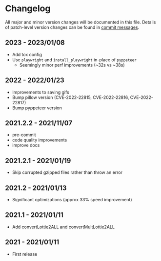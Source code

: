 # Changelog

All major and minor version changes will be documented in this file. Details of
patch-level version changes can be found in [commit messages](../../commits/master).

## 2023 - 2023/01/08

- Add tox config
- Use `playwright` and `install_playwright` in-place of `pyppeteer`
	- Seemingly minor perf improvements (~32s vs ~38s)

## 2022 - 2022/01/23

- Improvements to saving gifs
- Bump pillow version (CVE-2022-22815, CVE-2022-22816, CVE-2022-22817)
- Bump pyppeteer version

## 2021.2.2 - 2021/11/07

- pre-commit
- code quality improvements
- improve docs

## 2021.2.1 - 2021/01/19

- Skip corrupted gzipped files rather than throw an error

## 2021.2 - 2021/01/13

- Significant optimizations (approx 33% speed improvement)

## 2021.1 - 2021/01/11

- Add convertLottie2ALL and convertMultLottie2ALL

## 2021 - 2021/01/11

- First release
